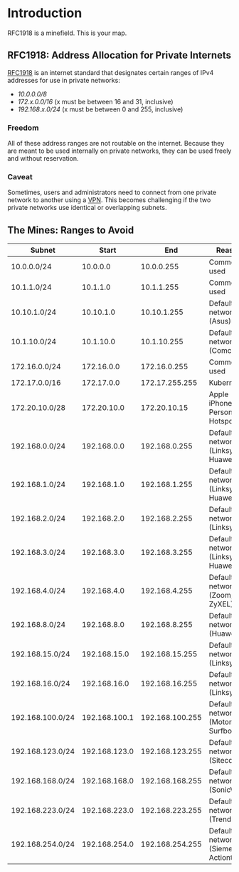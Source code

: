 # Introduction

RFC1918 is a minefield. This is your map.

## RFC1918: Address Allocation for Private Internets

[RFC1918](https://tools.ietf.org/html/rfc1918) is an internet standard that designates certain ranges of IPv4 addresses for use in private networks:

* *10.0.0.0/8*
* *172.x.0.0/16*  (x must be between 16 and 31, inclusive)
* *192.168.x.0/24*  (x must be between 0 and 255, inclusive)

### Freedom

All of these address ranges are not routable on the internet. Because they are meant to be used internally on private networks, they can be used freely and without reservation.

### Caveat

Sometimes, users and administrators need to connect from one private network to another using a [VPN](https://en.wikipedia.org/wiki/Virtual_private_network). This becomes challenging if the two private networks use identical or overlapping subnets.

## The Mines: Ranges to Avoid

| Subnet              | Start            | End             | Reason                                   |
| ------------------- | ---------------- | --------------- | ---------------------------------------- |
| 10.0.0.0/24         | 10.0.0.0         | 10.0.0.255      | Commonly used                            |
| 10.1.1.0/24         | 10.1.1.0         | 10.1.1.255      | Commonly used                            |
| 10.10.1.0/24        | 10.10.1.0        | 10.10.1.255     | Default network (Asus)                   |
| 10.1.10.0/24        | 10.1.10.0        | 10.1.10.255     | Default network (Comcast)                |
| 172.16.0.0/24       | 172.16.0.0       | 172.16.0.255    | Commonly used                            |
| 172.17.0.0/16       | 172.17.0.0       | 172.17.255.255  | Kubernetes                               |
| 172.20.10.0/28      | 172.20.10.0      | 172.20.10.15    | Apple iPhone/iPad Personal Hotspots      |
| 192.168.0.0/24      | 192.168.0.0      | 192.168.0.255   | Default network (Linksys, Huawei)        |
| 192.168.1.0/24      | 192.168.1.0      | 192.168.1.255   | Default network (Linksys, Huawei)        |
| 192.168.2.0/24      | 192.168.2.0      | 192.168.2.255   | Default network (Linksys)                |
| 192.168.3.0/24      | 192.168.3.0      | 192.168.3.255   | Default network (Linksys, Huawei)        |
| 192.168.4.0/24      | 192.168.4.0      | 192.168.4.255   | Default network (Zoom, ZyXEL)            |
| 192.168.8.0/24      | 192.168.8.0      | 192.168.8.255   | Default network (Huawei)                 |
| 192.168.15.0/24     | 192.168.15.0     | 192.168.15.255  | Default network (Linksys)                |
| 192.168.16.0/24     | 192.168.16.0     | 192.168.16.255  | Default network (Linksys)                |
| 192.168.100.0/24    | 192.168.100.1    | 192.168.100.255 | Default network (Motorola Surfboard)     |
| 192.168.123.0/24    | 192.168.123.0    | 192.168.123.255 | Default network (Sitecom)                |
| 192.168.168.0/24    | 192.168.168.0    | 192.168.168.255 | Default network (SonicWall)              |
| 192.168.223.0/24    | 192.168.223.0    | 192.168.223.255 | Default network (Trendnet)               |
| 192.168.254.0/24    | 192.168.254.0    | 192.168.254.255 | Default network (Siemens, Actiontec)     |
